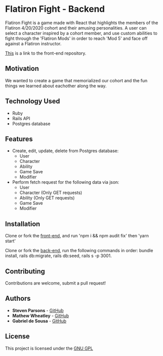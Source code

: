 # Flatiron Fight - Backend

Flatiron Fight is a game made with React that highlights the members of the Flatiron 4/20/2020 cohort and their amusing personalities. A user can select a character inspired by a cohort member, and use custom abilities to fight through the 'Flatiron Mods' in order to reach 'Mod 5' and face off against a Flatiron instructor.

[This](https://github.com/sap2411/module-4-project-fantasy-rpg-frontend) is a link to the front-end repository.

## Motivation

We wanted to create a game that memorialized our cohort and the fun things we learned about eachother along the way.


## Technology Used

- Ruby
- Rails API
- Postgres database

## Features

- Create, edit, update, delete from Postgres database:
  - User
  - Character
  - Ability
  - Game Save
  - Modifier
- Perform fetch request for the following data via json:
  - User
  - Character (Only GET requests)
  - Ability (Only GET requests)
  - Game Save
  - Modifier

## Installation

Clone or fork the [front-end](https://github.com/sap2411/module-4-project-fantasy-rpg-frontend), and run 'npm i && npm audit fix' then 'yarn start'

Clone or fork the [back-end](https://github.com/mathewpwheatley/module-4-project-fantasy-rpg-backend), run the following commands in order: bundle install, rails db:migrate, rails db:seed, rails s -p 3001.

## Contributing

Contributions are welcome, submit a pull request!

## Authors

* **Steven Parsons** - [GitHub](https://github.com/sap24471)
* **Mathew Wheatley** - [GitHub](https://github.com/mathewpwheatley)
* **Gabriel de Sousa** - [GitHub](https://github.com/GabedeSousa)

## License

This project is licensed under the [GNU GPL](https://www.gnu.org/licenses/gpl-3.0.en.html)
